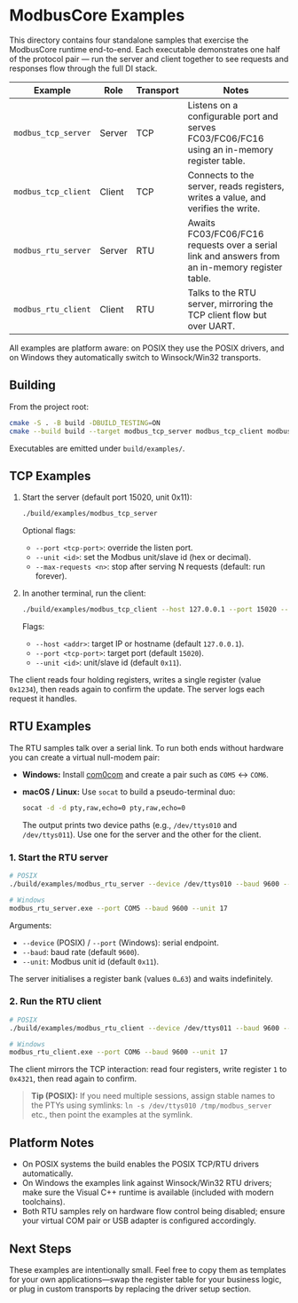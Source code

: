 # ModbusCore Examples

This directory contains four standalone samples that exercise the ModbusCore
runtime end-to-end. Each executable demonstrates one half of the protocol
pair — run the server and client together to see requests and responses flow
through the full DI stack.

| Example              | Role    | Transport | Notes |
|----------------------|---------|-----------|-------|
| `modbus_tcp_server`  | Server  | TCP       | Listens on a configurable port and serves FC03/FC06/FC16 using an in-memory register table. |
| `modbus_tcp_client`  | Client  | TCP       | Connects to the server, reads registers, writes a value, and verifies the write. |
| `modbus_rtu_server`  | Server  | RTU       | Awaits FC03/FC06/FC16 requests over a serial link and answers from an in-memory register table. |
| `modbus_rtu_client`  | Client  | RTU       | Talks to the RTU server, mirroring the TCP client flow but over UART. |

All examples are platform aware: on POSIX they use the POSIX drivers, and on
Windows they automatically switch to Winsock/Win32 transports.

## Building

From the project root:

```bash
cmake -S . -B build -DBUILD_TESTING=ON
cmake --build build --target modbus_tcp_server modbus_tcp_client modbus_rtu_server modbus_rtu_client
```

Executables are emitted under `build/examples/`.

## TCP Examples

1. Start the server (default port 15020, unit 0x11):

   ```bash
   ./build/examples/modbus_tcp_server
   ```

   Optional flags:

   - `--port <tcp-port>`: override the listen port.
   - `--unit <id>`: set the Modbus unit/slave id (hex or decimal).
   - `--max-requests <n>`: stop after serving N requests (default: run forever).

2. In another terminal, run the client:

   ```bash
   ./build/examples/modbus_tcp_client --host 127.0.0.1 --port 15020 --unit 17
   ```

   Flags:

   - `--host <addr>`: target IP or hostname (default `127.0.0.1`).
   - `--port <tcp-port>`: target port (default `15020`).
   - `--unit <id>`: unit/slave id (default `0x11`).

The client reads four holding registers, writes a single register (value `0x1234`),
then reads again to confirm the update. The server logs each request it handles.

## RTU Examples

The RTU samples talk over a serial link. To run both ends without hardware you
can create a virtual null-modem pair:

- **Windows:** Install [com0com](https://sourceforge.net/projects/com0com/) and
  create a pair such as `COM5` ↔ `COM6`.
- **macOS / Linux:** Use `socat` to build a pseudo-terminal duo:

  ```bash
  socat -d -d pty,raw,echo=0 pty,raw,echo=0
  ```

  The output prints two device paths (e.g., `/dev/ttys010` and `/dev/ttys011`).
  Use one for the server and the other for the client.

### 1. Start the RTU server

```bash
# POSIX
./build/examples/modbus_rtu_server --device /dev/ttys010 --baud 9600 --unit 17

# Windows
modbus_rtu_server.exe --port COM5 --baud 9600 --unit 17
```

Arguments:

- `--device` (POSIX) / `--port` (Windows): serial endpoint.
- `--baud`: baud rate (default `9600`).
- `--unit`: Modbus unit id (default `0x11`).

The server initialises a register bank (values `0…63`) and waits indefinitely.

### 2. Run the RTU client

```bash
# POSIX
./build/examples/modbus_rtu_client --device /dev/ttys011 --baud 9600 --unit 17

# Windows
modbus_rtu_client.exe --port COM6 --baud 9600 --unit 17
```

The client mirrors the TCP interaction: read four registers, write register `1`
to `0x4321`, then read again to confirm.

> **Tip (POSIX):** If you need multiple sessions, assign stable names to the
> PTYs using symlinks: `ln -s /dev/ttys010 /tmp/modbus_server` etc., then point
> the examples at the symlink.

## Platform Notes

- On POSIX systems the build enables the POSIX TCP/RTU drivers automatically.
- On Windows the examples link against Winsock/Win32 RTU drivers; make sure the
  Visual C++ runtime is available (included with modern toolchains).
- Both RTU samples rely on hardware flow control being disabled; ensure your
  virtual COM pair or USB adapter is configured accordingly.

## Next Steps

These examples are intentionally small. Feel free to copy them as templates for
your own applications—swap the register table for your business logic, or plug
in custom transports by replacing the driver setup section.
